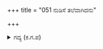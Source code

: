 +++
title = "051 ನುಡಿಸೆ ತಲೆವಾಗಿದನು"

+++

<details><summary>ಗದ್ಯ (ಕ.ಗ.ಪ) </summary>

51. ಅರ್ಜುನ ತಲೆಬಾಗಿ ನಾಚಿಕೆಯಿಂದ ನಿಂತಿರಲು, ಇಂದ್ರನು ಅವನನ್ನು ಮತ್ತೆ ಆಲಿಂಗಿಸಿ ಮುಖವನ್ನೆತ್ತಿ ಮುಂಡಾಡಿ 'ಮಗುವೇ, ಮನಸ್ಸಿನ ವ್ಯಥೆಯನ್ನು ಬಿಡು, ಊರ್ವಶಿಯ ಬಿರುನುಡಿಯನ್ನು ನನಗಾಗಿ ಸೈರಿಸು. ಹೆಂಗಸರ ಮಾತಿನಲ್ಲಿ ಏನಿದೆ ? - ಎಂದನು.
</details>
